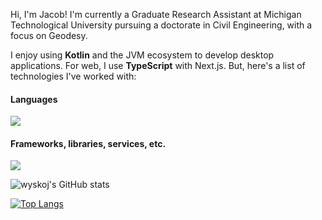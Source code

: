 Hi, I'm Jacob! I'm currently a Graduate Research Assistant at Michigan Technological University pursuing a doctorate in Civil Engineering, with a focus on Geodesy.

I enjoy using **Kotlin** and the JVM ecosystem to develop desktop applications. For web, I use **TypeScript** with Next.js. But, here's a list of technologies I've worked with:

#### Languages
<img src="https://skillicons.dev/icons?i=cs,cpp,java,kotlin,php,py,ts&perline=7" />

#### Frameworks, libraries, services, etc.
<img src="https://skillicons.dev/icons?i=aws,firebase,gradle,nextjs,nodejs,mysql,netlify&perline=8" />

![wyskoj's GitHub stats](https://github-readme-stats.vercel.app/api?username=wyskoj&show_icons=true&theme=merko&hide=contribs)

<!---
[![Readme Card](https://github-readme-stats.vercel.app/api/pin/?username=wyskoj&repo=midis2jam2&theme=merko)](https://github.com/wyskoj/midis2jam2)
--->
[![Top Langs](https://github-readme-stats.vercel.app/api/top-langs/?username=wyskoj&layout=compact&theme=merko)](https://github.com/anuraghazra/github-readme-stats)
